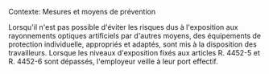 Contexte: Mesures et moyens de prévention

Lorsqu'il n'est pas possible d'éviter les risques dus à l'exposition aux rayonnements optiques artificiels par d'autres moyens, des équipements de protection individuelle, appropriés et adaptés, sont mis à la disposition des travailleurs. Lorsque les niveaux d'exposition fixés aux articles R. 4452-5 et R. 4452-6 sont dépassés, l'employeur veille à leur port effectif.